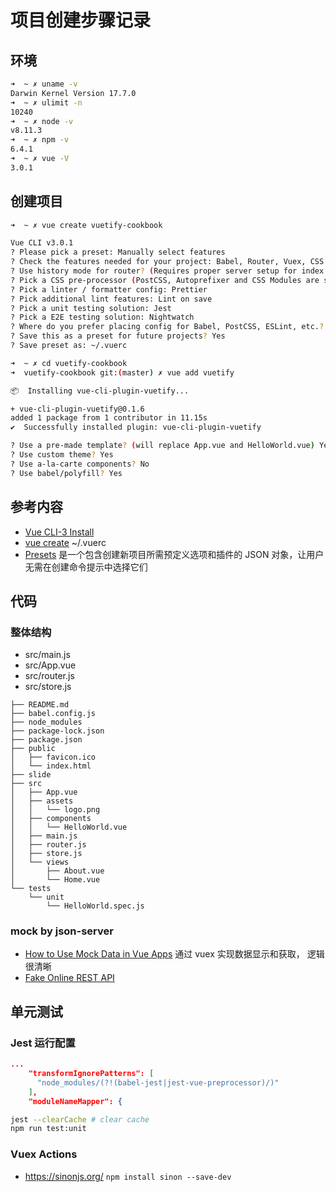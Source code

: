 # 项目创建步骤记录

## 环境

```bash
➜  ~ ✗ uname -v
Darwin Kernel Version 17.7.0
➜  ~ ✗ ulimit -n
10240
➜  ~ ✗ node -v
v8.11.3
➜  ~ ✗ npm -v
6.4.1
➜  ~ ✗ vue -V
3.0.1
```

## 创建项目

```bash
➜  ~ ✗ vue create vuetify-cookbook

Vue CLI v3.0.1
? Please pick a preset: Manually select features
? Check the features needed for your project: Babel, Router, Vuex, CSS Pre-processors, Linter, Unit, E2E
? Use history mode for router? (Requires proper server setup for index fallback in production) Yes
? Pick a CSS pre-processor (PostCSS, Autoprefixer and CSS Modules are supported by default): Stylus
? Pick a linter / formatter config: Prettier
? Pick additional lint features: Lint on save
? Pick a unit testing solution: Jest
? Pick a E2E testing solution: Nightwatch
? Where do you prefer placing config for Babel, PostCSS, ESLint, etc.? In package.json
? Save this as a preset for future projects? Yes
? Save preset as: ~/.vuerc

➜  ~ ✗ cd vuetify-cookbook
➜  vuetify-cookbook git:(master) ✗ vue add vuetify

📦  Installing vue-cli-plugin-vuetify...

+ vue-cli-plugin-vuetify@0.1.6
added 1 package from 1 contributor in 11.15s
✔  Successfully installed plugin: vue-cli-plugin-vuetify

? Use a pre-made template? (will replace App.vue and HelloWorld.vue) Yes
? Use custom theme? Yes
? Use a-la-carte components? No
? Use babel/polyfill? Yes
```

## 参考内容

- [Vue CLI-3 Install](https://vuetifyjs.com/zh-Hans/getting-started/quick-start#vue-cli-3)
- [vue create](https://cli.vuejs.org/guide/creating-a-project.html#vue-create) ~/.vuerc
- [Presets](https://cli.vuejs.org/guide/plugins-and-presets.html#presets) 是一个包含创建新项目所需预定义选项和插件的 JSON 对象，让用户无需在创建命令提示中选择它们

## 代码

### 整体结构

- src/main.js
- src/App.vue
- src/router.js
- src/store.js

```
├── README.md
├── babel.config.js
├── node_modules
├── package-lock.json
├── package.json
├── public
│   ├── favicon.ico
│   └── index.html
├── slide
├── src
│   ├── App.vue
│   ├── assets
│   │   └── logo.png
│   ├── components
│   │   └── HelloWorld.vue
│   ├── main.js
│   ├── router.js
│   ├── store.js
│   └── views
│       ├── About.vue
│       └── Home.vue
└── tests
    └── unit
        └── HelloWorld.spec.js
```

### mock by json-server

- [How to Use Mock Data in Vue Apps](https://tahazsh.com/use-mock-data-in-vue) 通过 vuex 实现数据显示和获取， 逻辑很清晰
- [Fake Online REST API](https://jsonplaceholder.typicode.com/)

## 单元测试
### Jest 运行配置

```json
...
    "transformIgnorePatterns": [
      "node_modules/(?!(babel-jest|jest-vue-preprocessor)/)"
    ],
    "moduleNameMapper": {

```

```bash
jest --clearCache # clear cache
npm run test:unit
```

### Vuex Actions

- https://sinonjs.org/ `npm install sinon --save-dev`